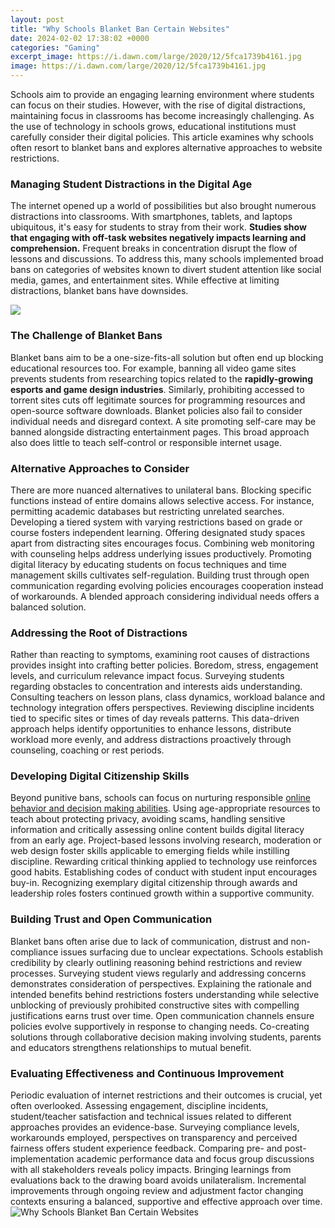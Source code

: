 ```yaml
---
layout: post
title: "Why Schools Blanket Ban Certain Websites"
date: 2024-02-02 17:38:02 +0000
categories: "Gaming"
excerpt_image: https://i.dawn.com/large/2020/12/5fca1739b4161.jpg
image: https://i.dawn.com/large/2020/12/5fca1739b4161.jpg
---
```


Schools aim to provide an engaging learning environment where students can focus on their studies. However, with the rise of digital distractions, maintaining focus in classrooms has become increasingly challenging. As the use of technology in schools grows, educational institutions must carefully consider their digital policies. This article examines why schools often resort to blanket bans and explores alternative approaches to website restrictions.
### Managing Student Distractions in the Digital Age
The internet opened up a world of possibilities but also brought numerous distractions into classrooms. With smartphones, tablets, and laptops ubiquitous, it's easy for students to stray from their work. **Studies show that engaging with off-task websites negatively impacts learning and comprehension.** Frequent breaks in concentration disrupt the flow of lessons and discussions. To address this, many schools implemented broad bans on categories of websites known to divert student attention like social media, games, and entertainment sites. While effective at limiting distractions, blanket bans have downsides. 

![](https://d12jofbmgge65s.cloudfront.net/wp-content/uploads/2022/09/block_websites_blog_Header.jpg)
### The Challenge of Blanket Bans
Blanket bans aim to be a one-size-fits-all solution but often end up blocking educational resources too. For example, banning all video game sites prevents students from researching topics related to the **rapidly-growing esports and game design industries**. Similarly, prohibiting accessed to torrent sites cuts off legitimate sources for programming resources and open-source software downloads. Blanket policies also fail to consider individual needs and disregard context. A site promoting self-care may be banned alongside distracting entertainment pages. This broad approach also does little to teach self-control or responsible internet usage.
### Alternative Approaches to Consider
There are more nuanced alternatives to unilateral bans. Blocking specific functions instead of entire domains allows selective access. For instance, permitting academic databases but restricting unrelated searches. Developing a tiered system with varying restrictions based on grade or course fosters independent learning. Offering designated study spaces apart from distracting sites encourages focus. Combining web monitoring with counseling helps address underlying issues productively. Promoting digital literacy by educating students on focus techniques and time management skills cultivates self-regulation. Building trust through open communication regarding evolving policies encourages cooperation instead of workarounds. A blended approach considering individual needs offers a balanced solution.
### Addressing the Root of Distractions  
Rather than reacting to symptoms, examining root causes of distractions provides insight into crafting better policies. Boredom, stress, engagement levels, and curriculum relevance impact focus. Surveying students regarding obstacles to concentration and interests aids understanding. Consulting teachers on lesson plans, class dynamics, workload balance and technology integration offers perspectives. Reviewing discipline incidents tied to specific sites or times of day reveals patterns. This data-driven approach helps identify opportunities to enhance lessons, distribute workload more evenly, and address distractions proactively through counseling, coaching or rest periods. 
### Developing Digital Citizenship Skills
Beyond punitive bans, schools can focus on nurturing responsible [online behavior and decision making abilities](https://store.fi.io.vn/th-of-july-cute-american-flag-funny-poodle-dog-fireworks). Using age-appropriate resources to teach about protecting privacy, avoiding scams, handling sensitive information and critically assessing online content builds digital literacy from an early age. Project-based lessons involving research, moderation or web design foster skills applicable to emerging fields while instilling discipline. Rewarding critical thinking applied to technology use reinforces good habits. Establishing codes of conduct with student input encourages buy-in. Recognizing exemplary digital citizenship through awards and leadership roles fosters continued growth within a supportive community.
### Building Trust and Open Communication
Blanket bans often arise due to lack of communication, distrust and non-compliance issues surfacing due to unclear expectations. Schools establish credibility by clearly outlining reasoning behind restrictions and review processes. Surveying student views regularly and addressing concerns demonstrates consideration of perspectives. Explaining the rationale and intended benefits behind restrictions fosters understanding while selective unblocking of previously prohibited constructive sites with compelling justifications earns trust over time. Open communication channels ensure policies evolve supportively in response to changing needs. Co-creating solutions through collaborative decision making involving students, parents and educators strengthens relationships to mutual benefit. 
### Evaluating Effectiveness and Continuous Improvement
Periodic evaluation of internet restrictions and their outcomes is crucial, yet often overlooked. Assessing engagement, discipline incidents, student/teacher satisfaction and technical issues related to different approaches provides an evidence-base. Surveying compliance levels, workarounds employed, perspectives on transparency and perceived fairness offers student experience feedback. Comparing pre- and post-implementation academic performance data and focus group discussions with all stakeholders reveals policy impacts. Bringing learnings from evaluations back to the drawing board avoids unilateralism. Incremental improvements through ongoing review and adjustment factor changing contexts ensuring a balanced, supportive and effective approach over time.
![Why Schools Blanket Ban Certain Websites](https://i.dawn.com/large/2020/12/5fca1739b4161.jpg)